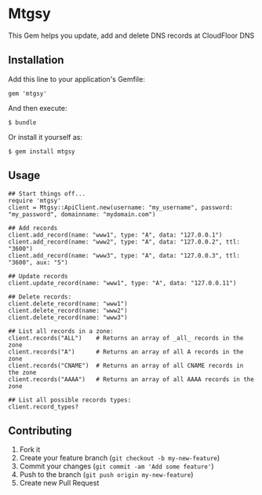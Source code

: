 # Mtgsy

This Gem helps you update, add and delete DNS records at CloudFloor DNS

## Installation

Add this line to your application's Gemfile:

    gem 'mtgsy'

And then execute:

    $ bundle

Or install it yourself as:

    $ gem install mtgsy

## Usage

    ## Start things off...
    require 'mtgsy'
    client = Mtgsy::ApiClient.new(username: "my_username", password: "my_password", domainname: "mydomain.com")

    ## Add records
    client.add_record(name: "www1", type: "A", data: "127.0.0.1")
    client.add_record(name: "www2", type: "A", data: "127.0.0.2", ttl: "3600")
    client.add_record(name: "www3", type: "A", data: "127.0.0.3", ttl: "3600", aux: "5")

    ## Update records
    client.update_record(name: "www1", type: "A", data: "127.0.0.11")

    ## Delete records:
    client.delete_record(name: "www1")
    client.delete_record(name: "www2")
    client.delete_record(name: "www3")

    ## List all records in a zone:
    client.records("ALL")    # Returns an array of _all_ records in the zone
    client.records("A")      # Returns an array of all A records in the zone
    client.records("CNAME")  # Returns an array of all CNAME records in the zone
    client.records("AAAA")   # Returns an array of all AAAA records in the zone

    ## List all possible records types:
    client.record_types?

## Contributing

1. Fork it
2. Create your feature branch (`git checkout -b my-new-feature`)
3. Commit your changes (`git commit -am 'Add some feature'`)
4. Push to the branch (`git push origin my-new-feature`)
5. Create new Pull Request
